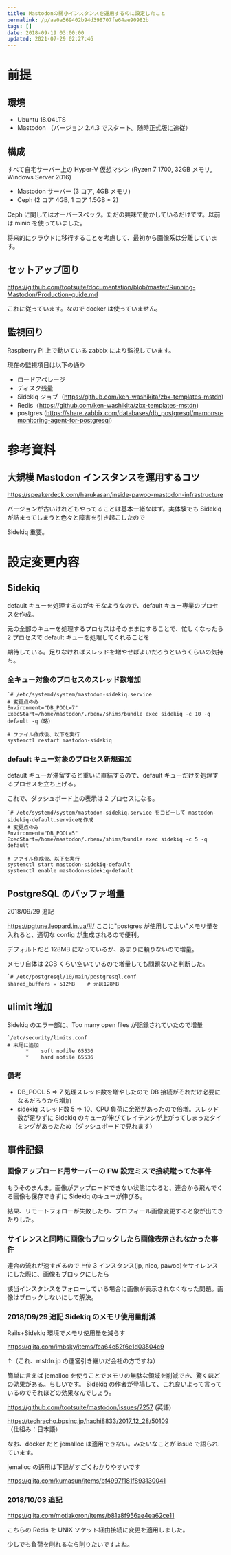 ```yaml
---
title: Mastodonの弱小インスタンスを運用するのに設定したこと
permalink: /p/aa0a569402b94d398707fe64ae90982b
tags: []
date: 2018-09-19 03:00:00
updated: 2021-07-29 02:27:46
---
```


# 前提

## 環境

- Ubuntu 18.04LTS
- Mastodon （バージョン 2.4.3 でスタート。随時正式版に追従）

## 構成

すべて自宅サーバー上の Hyper-V 仮想マシン (Ryzen 7 1700, 32GB メモリ, Windows Server 2016)

- Mastodon サーバー (3 コア, 4GB メモリ)
- Ceph (2 コア 4GB, 1 コア 1.5GB \* 2)

Ceph に関してはオーバースペック。ただの興味で動かしているだけです。以前は minio を使っていました。

将来的にクラウドに移行することを考慮して、最初から画像系は分離しています。

## セットアップ回り

<a href="https://github.com/tootsuite/documentation/blob/master/Running-Mastodon/Production-guide.md"><https://github.com/tootsuite/documentation/blob/master/Running-Mastodon/Production-guide.md></a>

これに従っています。なので docker は使っていません。

## 監視回り

Raspberry Pi 上で動いている zabbix により監視しています。

現在の監視項目は以下の通り

- ロードアベレージ
- ディスク残量
- Sidekiq ジョブ（<a href="https://github.com/ken-washikita/zbx-templates-mstdn"><https://github.com/ken-washikita/zbx-templates-mstdn></a>)
- Redis（<a href="https://github.com/ken-washikita/zbx-templates-mstdn"><https://github.com/ken-washikita/zbx-templates-mstdn></a>)
- postgres (<a href="https://share.zabbix.com/databases/db_postgresql/mamonsu-monitoring-agent-for-postgresql"><https://share.zabbix.com/databases/db_postgresql/mamonsu-monitoring-agent-for-postgresql></a>)

# 参考資料

## 大規模 Mastodon インスタンスを運用するコツ

<a href="https://speakerdeck.com/harukasan/inside-pawoo-mastodon-infrastructure"><https://speakerdeck.com/harukasan/inside-pawoo-mastodon-infrastructure></a>

バージョンが古いけれどもやってることは基本一緒なはず。実体験でも Sidekiq が詰まってしまうと色々と障害を引き起こしたので

Sidekiq 重要。

# 設定変更内容

## Sidekiq

default キューを処理するのがキモなようなので、default キュー専業のプロセスを作成。

元の全部のキューを処理するプロセスはそのままにすることで、忙しくなったら 2 プロセスで default キューを処理してくれることを

期待している。足りなければスレッドを増やせばよいだろうというくらいの気持ち。

### 全キュー対象のプロセスのスレッド数増加

```
`# /etc/systemd/system/mastodon-sidekiq.service
# 変更点のみ
Environment="DB_POOL=7"
ExecStart=/home/mastodon/.rbenv/shims/bundle exec sidekiq -c 10 -q default -q（略）

# ファイル作成後、以下を実行
systemctl restart mastodon-sidekiq
```

### default キュー対象のプロセス新規追加

default キューが滞留すると重いに直結するので、default キューだけを処理するプロセスを立ち上げる。

これで、ダッシュボード上の表示は 2 プロセスになる。

```
`# /etc/systemd/system/mastodon-sidekiq.service をコピーして mastodon-sidekiq-default.serviceを作成
# 変更点のみ
Environment="DB_POOL=5"
ExecStart=/home/mastodon/.rbenv/shims/bundle exec sidekiq -c 5 -q default

# ファイル作成後、以下を実行
systemctl start mastodon-sidekiq-default
systemctl enable mastodon-sidekiq-default
```

## PostgreSQL のバッファ増量

2018/09/29 追記

<a href="https://pgtune.leopard.in.ua/#/"><https://pgtune.leopard.in.ua/#/> ここに"postgres が使用してよい"メモリ量を入れると、適切な config が生成されるので便利。</a>

デフォルトだと 128MB になっているが、あまりに頼りないので増量。

メモリ自体は 2GB くらい空いているので増量しても問題ないと判断した。

```
`# /etc/postgresql/10/main/postgresql.conf
shared_buffers = 512MB    # 元は128MB
```

## ulimit 増加

Sidekiq のエラー部に、Too many open files が記録されていたので増量

```
`/etc/security/limits.conf
# 末尾に追加
      *    soft nofile 65536
      *    hard nofile 65536
```

### 備考

- DB_POOL 5 => 7 処理スレッド数を増やしたので DB 接続がそれだけ必要になるだろうから増加
- sidekiq スレッド数 5 => 10、CPU 負荷に余裕があったので倍増。スレッド数が足りずに Sidekiq のキューが伸びてレイテンシが上がってしまったタイミングがあったため（ダッシュボードで見れます）

## 事件記録

### 画像アップロード用サーバーの FW 設定ミスで接続蹴ってた事件

もうそのまんま。画像がアップロードできない状態になると、連合から飛んでくる画像も保存できずに Sidekiq のキューが伸びる。

結果、リモートフォローが失敗したり、プロフィール画像変更すると象が出てきたりした。

### サイレンスと同時に画像もブロックしたら画像表示されなかった事件

連合の流れが速すぎるので上位 3 インスタンス(jp, nico, pawoo)をサイレンスにした際に、画像もブロックにしたら

該当インスタンスをフォローしている場合に画像が表示されなくなった問題。画像はブロックしないにして解決。

### 2018/09/29 追記 Sidekiq のメモリ使用量削減

Rails+Sidekiq 環境でメモリ使用量を減らす

<a href="https://qiita.com/imbsky/items/fca64e52f6e1d03504c9"><https://qiita.com/imbsky/items/fca64e52f6e1d03504c9></a>

↑（これ、mstdn.jp の運営引き継いだ会社の方ですね）

簡単に言えば jemalloc を使うことでメモリの無駄な領域を削減でき、驚くほどの効果がある。らしいです。 Sidekiq の作者が登場して、これ良いよって言っているのでそれほどの効果なんでしょう。

<a href="https://github.com/tootsuite/mastodon/issues/7257"><https://github.com/tootsuite/mastodon/issues/7257> (英語)</a>

<a href="https://techracho.bpsinc.jp/hachi8833/2017_12_28/50109"><https://techracho.bpsinc.jp/hachi8833/2017_12_28/50109> （仕組み：日本語）</a>

なお、docker だと jemalloc は適用できない。みたいなことが issue で語られています。

jemalloc の適用は下記がすごくわかりやすいです

<a href="https://qiita.com/kumasun/items/bf4997f181f893130041"><https://qiita.com/kumasun/items/bf4997f181f893130041></a>

### 2018/10/03 追記

<a href="https://qiita.com/motiakoron/items/b81a8f956ae4ea62ce11"><https://qiita.com/motiakoron/items/b81a8f956ae4ea62ce11></a>

こちらの Redis を UNIX ソケット経由接続に変更を適用しました。

少しでも負荷を削れるなら削りたいですよね。
